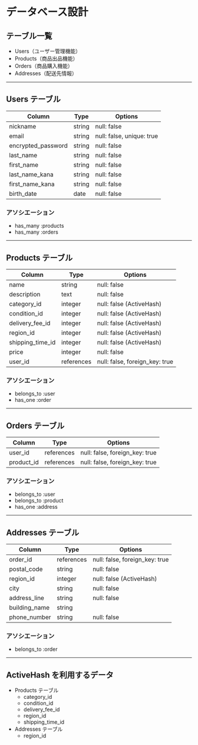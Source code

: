 # データベース設計

## テーブル一覧

- Users（ユーザー管理機能）
- Products（商品出品機能）
- Orders（商品購入機能）
- Addresses（配送先情報）

---

## Users テーブル

| Column             | Type   | Options                   |
| ------------------ | ------ | ------------------------- |
| nickname           | string | null: false               |
| email              | string | null: false, unique: true |
| encrypted_password | string | null: false               |
| last_name          | string | null: false               |
| first_name         | string | null: false               |
| last_name_kana     | string | null: false               |
| first_name_kana    | string | null: false               |
| birth_date         | date   | null: false               |

### アソシエーション

- has_many :products
- has_many :orders

---

## Products テーブル

| Column           | Type       | Options                        |
| ---------------- | ---------- | ------------------------------ |
| name             | string     | null: false                    |
| description      | text       | null: false                    |
| category_id      | integer    | null: false (ActiveHash)       |
| condition_id     | integer    | null: false (ActiveHash)       |
| delivery_fee_id  | integer    | null: false (ActiveHash)       |
| region_id        | integer    | null: false (ActiveHash)       |
| shipping_time_id | integer    | null: false (ActiveHash)       |
| price            | integer    | null: false                    |
| user_id          | references | null: false, foreign_key: true |

### アソシエーション

- belongs_to :user
- has_one :order

---

## Orders テーブル

| Column     | Type       | Options                        |
| ---------- | ---------- | ------------------------------ |
| user_id    | references | null: false, foreign_key: true |
| product_id | references | null: false, foreign_key: true |

### アソシエーション

- belongs_to :user
- belongs_to :product
- has_one :address

---

## Addresses テーブル

| Column        | Type       | Options                        |
| ------------- | ---------- | ------------------------------ |
| order_id      | references | null: false, foreign_key: true |
| postal_code   | string     | null: false                    |
| region_id     | integer    | null: false (ActiveHash)       |
| city          | string     | null: false                    |
| address_line  | string     | null: false                    |
| building_name | string     |                                |
| phone_number  | string     | null: false                    |

### アソシエーション

- belongs_to :order

---

## ActiveHash を利用するデータ

- Products テーブル
  - category_id
  - condition_id
  - delivery_fee_id
  - region_id
  - shipping_time_id
- Addresses テーブル
  - region_id
